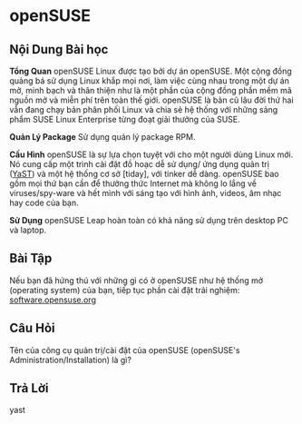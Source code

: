 # openSUSE

## Nội Dung Bài học

<b>Tổng Quan</b>
openSUSE Linux được tạo bởi dự án openSUSE. Một cộng đồng quảng bá sử dụng Linux khắp mọi nơi, làm việc cùng nhau trong một dự án mở, minh bạch và thân thiện như là một phần của cộng đồng phần mềm mã nguồn mở và miễn phí trên toàn thế giới. openSUSE là bản cũ lâu đời thứ hai vẫn đang chạy bản phân phối Linux và chia sẻ hệ thống với những sảng phẩm SUSE Linux Enterprise từng đoạt giải thưởng của SUSE.

<b>Quản Lý Package</b>
Sử dụng quản lý package RPM.

<b>Cấu Hình</b>
openSUSE là sự lựa chọn tuyệt với cho một người dùng Linux mới. Nó cung cấp một trình cài đặt đồ hoạc dễ sử dụng/ ứng dụng quản trị (<a href="http://yast.github.io/">YaST</a>) và một hệ thống cơ sở [tiday], với tinker dễ dàng. openSUSE bao gồm mọi thứ bạn cần để thưởng thức Internet mà không lo lắng về viruses/spy-ware và hết mình với sáng tạo với hình ảnh, videos, âm nhạc hay code của bạn.

<b>Sử Dụng</b>
openSUSE Leap hoàn toàn có khả năng sử dụng trên desktop PC và laptop.

## Bài Tập

Nếu bạn đã hứng thú với những gì có ở openSUSE như hệ thống mở (operating system) của bạn, tiếp tục phần cài đặt trải nghiệm: <a href='https://software.opensuse.org/'>software.opensuse.org</a>

## Câu Hỏi

Tên của công cụ quản trị/cài đặt của openSUSE (openSUSE's Administration/Installation) là gì?

## Trả Lời

yast
